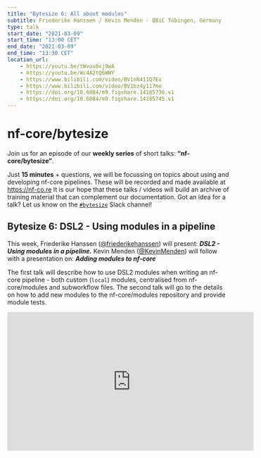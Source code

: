 ```yaml
---
title: "Bytesize 6: All about modules"
subtitle: Friederike Hanssen / Kevin Menden - QBiC Tübingen, Germany
type: talk
start_date: "2021-03-09"
start_time: "13:00 CET"
end_date: "2021-03-09"
end_time: "13:30 CET"
location_url:
    - https://youtu.be/tWvou0xj9wA
    - https://youtu.be/Wc4A2tQ6WWY
    - https://www.bilibili.com/video/BV1nN411Q7Ex
    - https://www.bilibili.com/video/BV1bz4y117me
    - https://doi.org/10.6084/m9.figshare.14185736.v1
    - https://doi.org/10.6084/m9.figshare.14185745.v1
---
```


# nf-core/bytesize

Join us for an episode of our **weekly series** of short talks: **“nf-core/bytesize”**.

Just **15 minutes** + questions, we will be focussing on topics about using and developing nf-core pipelines.
These will be recorded and made available at <https://nf-co.re>
It is our hope that these talks / videos will build an archive of training material that can complement our documentation. Got an idea for a talk? Let us know on the [`#bytesize`](https://nfcore.slack.com/channels/bytesize) Slack channel!

## Bytesize 6: DSL2 - Using modules in a pipeline

This week, Friederike Hanssen ([@friederikehanssen](http://github.com/friederikehanssen/)) will present: _**DSL2 - Using modules in a pipeline.**_
Kevin Menden ([@KevinMenden](http://github.com/KevinMenden/))
will follow with a presentation on: _**Adding modules to nf-core**_

The first talk will describe how to use DSL2 modules when writing an nf-core pipeline - both custom (`local`) modules, centralised from nf-core/modules and subworkflow files. The second talk will go to the details on how to add new modules to the nf-core/modules repository and provide module tests.


<div class="embed-responsive embed-responsive-16by9">
    <iframe width="560" height="315" src="https://www.youtube.com/embed/vJbEdV_oxNQ" frameborder="0" allow="accelerometer; autoplay; clipboard-write; encrypted-media; gyroscope; picture-in-picture" allowfullscreen></iframe>
</div>
